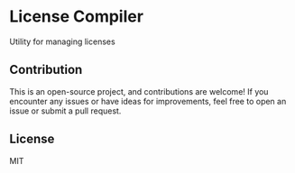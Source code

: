 # License Compiler

Utility for managing licenses

## Contribution

This is an open-source project, and contributions are welcome! If you encounter any issues or have ideas for improvements, feel free to open an issue or submit a pull request.

## License

MIT
